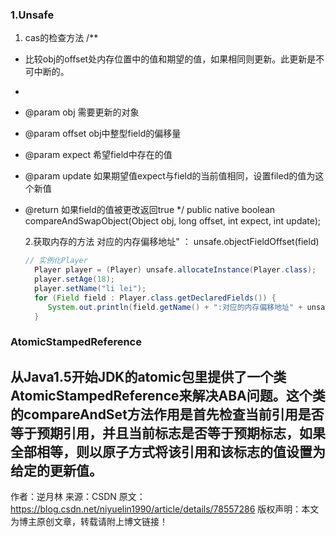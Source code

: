 ### 1.Unsafe

  1. cas的检查方法
    /**
* 比较obj的offset处内存位置中的值和期望的值，如果相同则更新。此更新是不可中断的。
*
* @param obj 需要更新的对象
* @param offset obj中整型field的偏移量
* @param expect 希望field中存在的值
* @param update 如果期望值expect与field的当前值相同，设置filed的值为这个新值
* @return 如果field的值被更改返回true
*/
public native boolean compareAndSwapObject(Object obj, long offset, int expect, int update);

  2.获取内存的方法
    对应的内存偏移地址" ： unsafe.objectFieldOffset(field)
    ```java
    // 实例化Player
      Player player = (Player) unsafe.allocateInstance(Player.class);
      player.setAge(18);
      player.setName("li lei");
      for (Field field : Player.class.getDeclaredFields()) {
         System.out.println(field.getName() + ":对应的内存偏移地址" + unsafe.objectFieldOffset(field));
      }
    ```

###  AtomicStampedReference
从Java1.5开始JDK的atomic包里提供了一个类AtomicStampedReference来解决ABA问题。这个类的compareAndSet方法作用是首先检查当前引用是否等于预期引用，并且当前标志是否等于预期标志，如果全部相等，则以原子方式将该引用和该标志的值设置为给定的更新值。
---------------------
作者：逆月林
来源：CSDN
原文：https://blog.csdn.net/niyuelin1990/article/details/78557286
版权声明：本文为博主原创文章，转载请附上博文链接！
